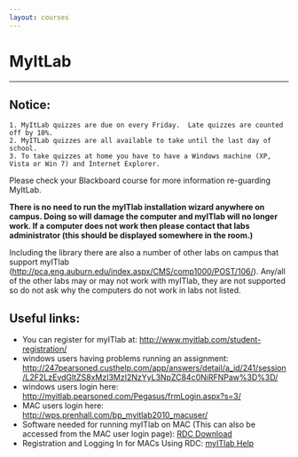 ```yaml
---
layout: courses
---
```


# MyItLab

---

## Notice:

	1. MyItLab quizzes are due on every Friday.  Late quizzes are counted off by 10%.
	2. MyITLab quizzes are all available to take until the last day of school.
	3. To take quizzes at home you have to have a Windows machine (XP, Vista or Win 7) and Internet Explorer.

Please check your Blackboard course for more information re-guarding MyItLab.

**There is no need to run the myITlab installation wizard anywhere on campus. Doing so will damage the computer and myITlab will no longer work. If a computer does not work then please contact that labs administrator (this should be displayed somewhere in the room.)**

Including the library there are also a number of other labs on campus that support myITlab (<http://pca.eng.auburn.edu/index.aspx/CMS/comp1000/POST/106/>). Any/all of the other labs may or may not work with myITlab, they are not supported so do not ask why the computers do not work in labs not listed.

## Useful links:

* You can register for myITlab at: <http://www.myitlab.com/student-registration/>
* windows users having problems running an assignment: <http://247pearsoned.custhelp.com/app/answers/detail/a_id/241/session/L2F2LzEvdGltZS8xMzI3MzI2NzYyL3NpZC84c0NiRFNPaw%3D%3D/>
* windows users login here: <http://myitlab.pearsoned.com/Pegasus/frmLogin.aspx?s=3/>
* MAC users login here: <http://wps.prenhall.com/bp_myitlab2010_macuser/>
* Software needed for running myITlab on MAC (This can also be accessed from the MAC user login page): [RDC Download](http://media.pearsoncmg.com/ph/bp/bp_myitlab/RDC_2.1.1_ALL.dmg)
* Registration and Logging In for MACs Using RDC: [myITlab Help](http://247pearsoned.custhelp.com/app/answers/detail/a_id/9223)